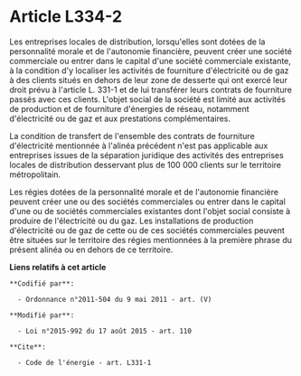 # Article L334-2

Les entreprises locales de distribution, lorsqu'elles sont dotées de la personnalité morale et de l'autonomie financière,
peuvent créer une société commerciale ou entrer dans le capital d'une société commerciale existante, à la condition d'y
localiser les activités de fourniture d'électricité ou de gaz à des clients situés en dehors de leur zone de desserte qui ont
exercé leur droit prévu à l'article L. 331-1 et de lui transférer leurs contrats de fourniture passés avec ces clients.
L'objet social de la société est limité aux activités de production et de fourniture d'énergies de réseau, notamment
d'électricité ou de gaz et aux prestations complémentaires. 

La condition de transfert de l'ensemble des contrats de fourniture d'électricité mentionnée à l'alinéa précédent n'est pas
applicable aux entreprises issues de la séparation juridique des activités des entreprises locales de distribution desservant
plus de 100 000 clients sur le territoire métropolitain.

Les régies dotées de la personnalité morale et de l'autonomie financière peuvent créer une ou des sociétés commerciales ou
entrer dans le capital d'une ou de sociétés commerciales existantes dont l'objet social consiste à produire de l'électricité
ou du gaz. Les installations de production d'électricité ou de gaz de cette ou de ces sociétés commerciales peuvent être
situées sur le territoire des régies mentionnées à la première phrase du présent alinéa ou en dehors de ce territoire.

**Liens relatifs à cet article**

	**Codifié par**:

	  - Ordonnance n°2011-504 du 9 mai 2011 - art. (V)

	**Modifié par**:

	  - Loi n°2015-992 du 17 août 2015 - art. 110

	**Cite**:

	  - Code de l'énergie - art. L331-1
